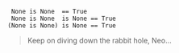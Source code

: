 ```python3
 None is None  == True
 None is None  is None == True
(None is None) is None == True
```

> Keep on diving down the rabbit hole, Neo...

